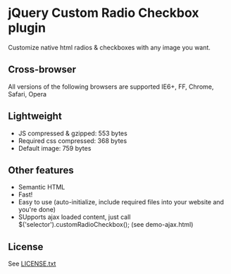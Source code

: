 # jQuery Custom Radio Checkbox plugin

Customize native html radios & checkboxes with any image you want.

## Cross-browser
All versions of the following browsers are supported
IE6+, FF, Chrome, Safari, Opera

## Lightweight
- JS compressed & gzipped: 553 bytes
- Required css compressed: 368 bytes
- Default image: 759 bytes

## Other features
- Semantic HTML
- Fast!
- Easy to use (auto-initialize, include required files into your website and you're done)
- SUpports ajax loaded content, just call $('selector').customRadioCheckbox(); (see demo-ajax.html)

## License
See [LICENSE.txt](https://raw.github.com/dciccale/Custom-radio-checkbox/master/LICENSE.txt)